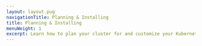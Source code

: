 ```yaml
---
layout: layout.pug
navigationTitle: Planning & Installing
title: Planning & Installing
menuWeight: 1
excerpt: Learn how to plan your cluster for and customize your Kubernetes installation
---
```

